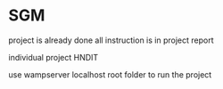 # SGM
project is already done
all instruction is in project report


individual project HNDIT

use wampserver localhost root folder to run the project